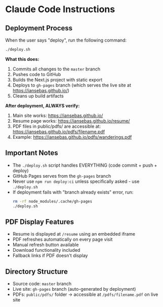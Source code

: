 # Claude Code Instructions

## Deployment Process

When the user says "deploy", run the following command:

```bash
./deploy.sh
```

**What this does:**
1. Commits all changes to the `master` branch
2. Pushes code to GitHub
3. Builds the Next.js project with static export
4. Deploys to `gh-pages` branch (which serves the live site at https://iansebas.github.io/)
5. Cleans up build artifacts

**After deployment, ALWAYS verify:**
1. Main site works: https://iansebas.github.io/
2. Resume page works: https://iansebas.github.io/resume/
3. PDF files in public/pdfs/ are accessible at: https://iansebas.github.io/pdfs/filename.pdf
4. Example: https://iansebas.github.io/pdfs/wanderings.pdf

## Important Notes

- The `./deploy.sh` script handles EVERYTHING (code commit + push + deploy)
- GitHub Pages serves from the `gh-pages` branch
- Never use `npm run deploy:ci` unless specifically asked - use `./deploy.sh`
- If deployment fails with "branch already exists" error, run:
  ```bash
  rm -rf node_modules/.cache/gh-pages
  ./deploy.sh
  ```

## PDF Display Features

- Resume is displayed at `/resume` using an embedded iframe
- PDF refreshes automatically on every page visit
- Manual refresh button available
- Download functionality included
- Fallback links if PDF doesn't display

## Directory Structure

- Source code: `master` branch
- Live site: `gh-pages` branch (auto-generated by deployment)
- PDFs: `public/pdfs/` folder → accessible at `/pdfs/filename.pdf` on live site